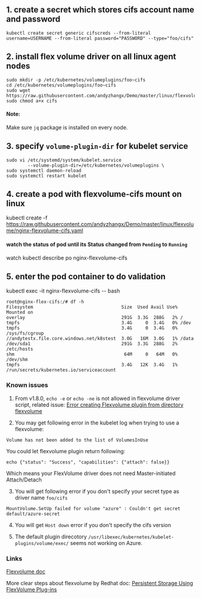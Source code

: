 ## 1. create a secret which stores cifs account name and password
```
kubectl create secret generic cifscreds --from-literal username=USERNAME --from-literal password="PASSWORD" --type="foo/cifs"
```

## 2. install flex volume driver on all linux agent nodes
```
sudo mkdir -p /etc/kubernetes/volumeplugins/foo~cifs
cd /etc/kubernetes/volumeplugins/foo~cifs
sudo wget https://raw.githubusercontent.com/andyzhangx/Demo/master/linux/flexvolume/cifs
sudo chmod a+x cifs
```
#### Note:
Make sure `jq` package is installed on every node.

## 3. specify `volume-plugin-dir` for kubelet service
```
sudo vi /etc/systemd/system/kubelet.service
        --volume-plugin-dir=/etc/kubernetes/volumeplugins \
sudo systemctl daemon-reload
sudo systemctl restart kubelet
```

## 4. create a pod with flexvolume-cifs mount on linux
kubectl create -f https://raw.githubusercontent.com/andyzhangx/Demo/master/linux/flexvolume/nginx-flexvolume-cifs.yaml

#### watch the status of pod until its Status changed from `Pending` to `Running`
watch kubectl describe po nginx-flexvolume-cifs

## 5. enter the pod container to do validation
kubectl exec -it nginx-flexvolume-cifs -- bash

```
root@nginx-flex-cifs:/# df -h
Filesystem                                 Size  Used Avail Use% Mounted on
overlay                                    291G  3.3G  288G   2% /
tmpfs                                      3.4G     0  3.4G   0% /dev
tmpfs                                      3.4G     0  3.4G   0% /sys/fs/cgroup
//andytestx.file.core.windows.net/k8stest  3.0G   16M  3.0G   1% /data
/dev/sda1                                  291G  3.3G  288G   2% /etc/hosts
shm                                         64M     0   64M   0% /dev/shm
tmpfs                                      3.4G   12K  3.4G   1% /run/secrets/kubernetes.io/serviceaccount
```

### Known issues
1. From v1.8.0, `echo -e` or `echo -ne` is not allowed in flexvolume driver script, related issue: [Error creating Flexvolume plugin from directory flexvolume](https://github.com/kubernetes/kubernetes/issues/54494)

2. You may get following error in the kubelet log when trying to use a flexvolume:
```
Volume has not been added to the list of VolumesInUse
```
You could let flexvolume plugin return following:
```
echo {"status": "Success", "capabilities": {"attach": false}}
```
Which means your FlexVolume driver does not need Master-initiated Attach/Detach

3. You will get following error if you don't specify your secret type as driver name `foo/cifs`
```
MountVolume.SetUp failed for volume "azure" : Couldn't get secret default/azure-secret
```

4. You will get `Host down` error if you don't specify the cifs version

5. The default plugin direcotory `/usr/libexec/kubernetes/kubelet-plugins/volume/exec/` seems not working on Azure.

### Links
[Flexvolume doc](https://github.com/kubernetes/community/blob/master/contributors/devel/flexvolume.md)

More clear steps about flexvolume by Redhat doc: [Persistent Storage Using FlexVolume Plug-ins](https://docs.openshift.org/latest/install_config/persistent_storage/persistent_storage_flex_volume.html)
